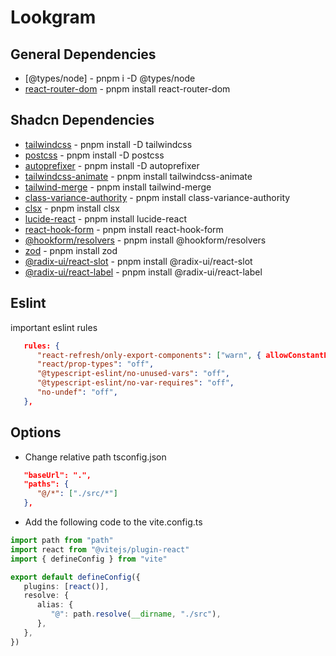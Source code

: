 # Lookgram

## General Dependencies

-  [@types/node] - pnpm i -D @types/node
-  [react-router-dom](https://reactrouter.com/en/6.22.1) - pnpm install react-router-dom

## Shadcn Dependencies

-  [tailwindcss](https://tailwindcss.com/) - pnpm install -D tailwindcss
-  [postcss](https://postcss.org/) - pnpm install -D postcss
-  [autoprefixer](https://www.npmjs.com/package/autoprefixer) - pnpm install -D autoprefixer
-  [tailwindcss-animate](https://www.npmjs.com/package/tailwindcss-animate) - pnpm install tailwindcss-animate
-  [tailwind-merge](https://www.npmjs.com/package/tailwind-merge) - pnpm install tailwind-merge
-  [class-variance-authority](https://cva.style/docs) - pnpm install class-variance-authority
-  [clsx](https://www.npmjs.com/package/clsx) - pnpm install clsx
-  [lucide-react](https://www.npmjs.com/package/lucide-react) - pnpm install lucide-react
-  [react-hook-form](https://www.npmjs.com/package/react-hook-form) - pnpm install react-hook-form
-  [@hookform/resolvers](https://www.npmjs.com/package/@hookform/resolvers) - pnpm install @hookform/resolvers
-  [zod](https://www.npmjs.com/package/zod) - pnpm install zod
-  [@radix-ui/react-slot](https://www.npmjs.com/package/@radix-ui/react-slot) - pnpm install @radix-ui/react-slot
-  [@radix-ui/react-label](https://www.npmjs.com/package/@radix-ui/react-label) - pnpm install @radix-ui/react-label

## Eslint

important eslint rules

```json
   rules: {
      "react-refresh/only-export-components": ["warn", { allowConstantExport: true }],
      "react/prop-types": "off",
      "@typescript-eslint/no-unused-vars": "off",
      "@typescript-eslint/no-var-requires": "off",
      "no-undef": "off",
   },
```

## Options

-  Change relative path tsconfig.json

```json
   "baseUrl": ".",
   "paths": {
      "@/*": ["./src/*"]
   },
```

-  Add the following code to the vite.config.ts

```ts
import path from "path"
import react from "@vitejs/plugin-react"
import { defineConfig } from "vite"

export default defineConfig({
   plugins: [react()],
   resolve: {
      alias: {
         "@": path.resolve(__dirname, "./src"),
      },
   },
})
```
